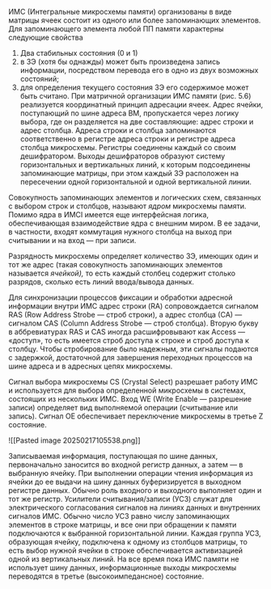 ИМС (Интегральные микросхемы памяти) организованы в виде матрицы ячеек состоит из одного или более запоминающих элементов. Для запоминающего элемента любой ПП памяти характерны следующие свойства
1. Два стабильных состояния (0 и 1)
2. в ЗЭ (хотя бы однажды) может быть произведена запись информации, посредством перевода его в одно из двух возможных состояний;
3. для определения текущего состояния ЗЭ его содержимое может быть считано.
При матричной организации ИМС памяти (рис. 5.6) реализуется координатный принцип адресации ячеек. Адрес ячейки, поступающий по шине адреса ВМ, пропускается через логику выбора, где он разделяется на две составляющие: адрес строки и адрес столбца. Адреса строки и столбца запоминаются соответственно в регистре адреса строки и регистре адреса столбца микросхемы. Регистры соединены каждый со своим дешифратором. Выходы дешифраторов образуют систему горизонтальных и вертикальных линий, к которым подсоединены запоминающие матрицы, при этом каждый ЗЭ расположен на пересечении одной горизонтальной и одной вертикальной линии.

Совокупность запоминающих элементов и логических схем, связанных с выбором строк и столбцов, называют _ядром_ микросхемы памяти. Помимо ядра в ИМСI имеется еще интерфейсная логика, обеспечивающая взаимодействие ядра с внешним миром. В ее задачи, в частности, входят коммутация нужного столбца на выход при считывании и на вход — при записи.

Разрядность микросхемы определяет количество ЗЭ, имеющих один и тот же адрес (такая совокупность запоминающих элементов называется _ячейкой),_ то есть каждый столбец содержит столько разрядов, сколько есть линий ввода/вывода данных.

Для синхронизации процессов фиксации и обработки адресной информации внутри ИМС адрес строки (RA) сопровождается сигналом RAS (Row Address Strobe — строб строки), а адрес столбца (СА) — сигналом CAS (Column Address Strobe — строб столбца). Вторую букву в аббревиатурах RAS и CAS иногда расшифровывают как Access — «доступ», то есть имеется строб доступа к строке и строб доступа к столбцу. Чтобы стробирование было надежным, эти сигналы подаются с задержкой, достаточной для завершения переходных процессов на шине адреса и в адресных цепях микросхемы.

Сигнал выбора микросхемы CS (Crystal Select) разрешает работу ИМС и используется для выбора определенной микросхемы в системах, состоящих из нескольких ИМС. Вход WE (Write Enable — разрешение записи) определяет вид выполняемой операции (считывание или запись). Сигнал OE обеспечивает переключение микросхемы в третье Z состояние. 

![[Pasted image 20250217105538.png]]

Записываемая информация, поступающая по шине данных, первоначально заносится во входной регистр данных, а затем — в выбранную ячейку. При выполнении операции чтения информация из ячейки до ее выдачи на шину данных буферизируется в выходном регистре данных. Обычно роль входного и выходного выполняет один и тот же регистр. Усилители считывания/записи (УСЗ) служат для электрического согласования сигналов на линиях данных и внутренних сигналов ИМС. Обычно число УСЗ равно числу запоминающих элементов в строке матрицы, и все они при обращении к памяти подключаются к выбранной горизонтальной линии. Каждая группа УСЗ, образующая ячейку, подключена к одному из столбцов матрицы, то есть выбор нужной ячейки в строке обеспечивается активизацией одной из вертикальных линий. На все время пока ИМС памяти не использует шину данных, информационные выходы микросхемы переводятся в третье (высокоимпедансное) состояние.